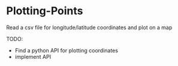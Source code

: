# Plotting-Points
Read a csv file for longitude/latitude coordinates and plot on a map

TODO:

- Find a python API for plotting coordinates
- implement API